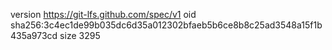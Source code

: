 version https://git-lfs.github.com/spec/v1
oid sha256:3c4ec1de99b035dc6d35a012302bfaeb5b6ce8b8c25ad3548a15f1b435a973cd
size 3295
